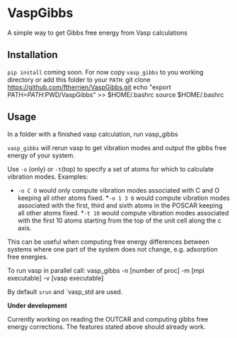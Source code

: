 # VaspGibbs

A simple way to get Gibbs free energy from Vasp calculations

## Installation

`pip install` coming soon. For now copy `vasp_gibbs` to you working directory or add this folder to your `PATH`:
     git clone https://github.com/ftherrien/VaspGibbs.git
     echo "export PATH=$PATH:$PWD/VaspGibbs" >> $HOME/.bashrc
     source $HOME/.bashrc

## Usage

In a folder with a finished vasp calculation, run
    vasp_gibbs

`vasp_gibbs` will rerun vasp to get vibration modes and output the gibbs free energy of your system.

Use `-o` (only) or `-t`(top) to specify a set of atoms for which to calculate vibration modes. Examples:

 * `-o C O` would only compute vibration modes associated with C and O keeping all other atoms fixed.
 *`-o 1 3 6` would compute vibration modes associated with the first, third and sixth atoms in the POSCAR keeping all other atoms fixed.
 *`-t 10` would compute vibration modes associated with the first 10 atoms starting from the top of the unit cell along the c axis.

This can be useful when computing free energy differences between systems where one part of the system does not change, e.g. adsorption free energies.

To run vasp in parallel call:
   vasp_gibbs -n [number of proc] -m [mpi executable] -v [vasp executable]

By default `srun` and `vasp_std are used.

**Under development**

Currently working on reading the OUTCAR and computing gibbs free energy corrections. The features stated above should already work.

